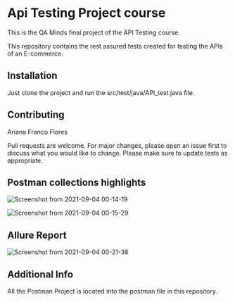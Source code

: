# Api Testing Project course

This is the QA Minds final project of the API Testing course.

This repository contains the rest assured tests created for testing the APIs of an E-commerce.

## Installation

Just clone the project and run the src/test/java/API_test.java file.

## Contributing
Ariana Franco Flores

Pull requests are welcome. For major changes, please open an issue first to discuss what you would like to change.
Please make sure to update tests as appropriate.

## Postman collections highlights

![Screenshot from 2021-09-04 00-14-19](https://user-images.githubusercontent.com/75339687/132083383-02e2fb96-86c9-49ed-a291-710b4476b406.png)

![Screenshot from 2021-09-04 00-15-29](https://user-images.githubusercontent.com/75339687/132083404-13cbd3cc-98b2-475c-8dcf-b9cf72873afa.png)

## Allure Report
![Screenshot from 2021-09-04 00-21-38](https://user-images.githubusercontent.com/75339687/132083562-85dde965-194b-42a0-91ae-3c4dc3c15396.png)


## Additional Info
All the Postman Project is located into the postman file in this repository.
